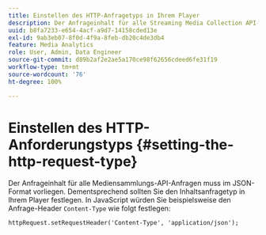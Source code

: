 ```yaml
---
title: Einstellen des HTTP-Anfragetyps in Ihrem Player
description: Der Anfrageinhalt für alle Streaming Media Collection API-Anfragen muss im JSON-Format vorliegen. Erfahren Sie, wie Sie den Content-Anfragetyp in Ihrem Player festlegen.
uuid: b8fa7233-e654-4acf-a9d7-14158cded13e
exl-id: 9ab3eb07-8f0d-4f9a-8feb-db20c4de3db4
feature: Media Analytics
role: User, Admin, Data Engineer
source-git-commit: d89b2af2e2ae5a170ce98f62656cdeed6fe31f19
workflow-type: tm+mt
source-wordcount: '76'
ht-degree: 100%

---
```


# Einstellen des HTTP-Anforderungstyps {#setting-the-http-request-type}

Der Anfrageinhalt für alle Mediensammlungs-API-Anfragen muss im JSON-Format vorliegen. Dementsprechend sollten Sie den Inhaltsanfragetyp in Ihrem Player festlegen. In JavaScript würden Sie beispielsweise den Anfrage-Header `Content-Type` wie folgt festlegen:

```
httpRequest.setRequestHeader('Content-Type', 'application/json'); 
```
